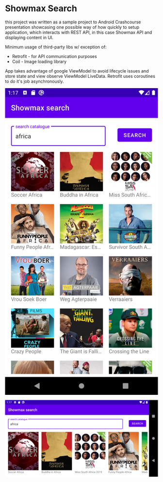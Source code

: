 Showmax Search
==============

this project was written as a sample project to Android Crashcourse presentation showcasing one possible way of how quickly to setup application, which interacts with REST API, in this case Showmax API and displaying content in UI.

Minimum usage of third-party libs w/ exception of:

- Retrofit - for API communication purposes
- Coil - Image loading library

App takes advantage of google ViewModel to avoid lifecycle issues and store state and view observe ViewModel LiveData. Retrofit uses coroutines to do it's job asynchronously.

![portrait](screen1.png)

![landscape](screen2.png)